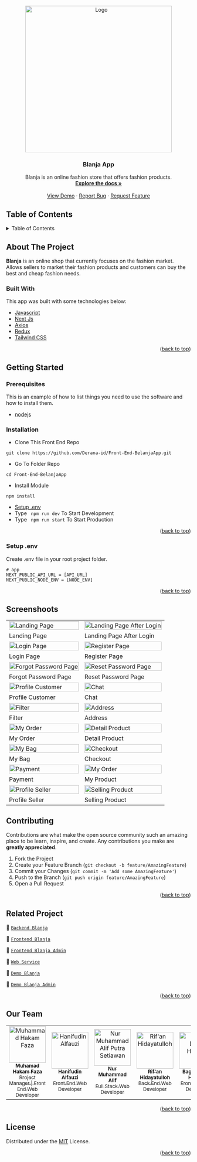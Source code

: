 <div id="top"></div>

<!-- PROJECT LOGO -->
<br />
<div align="center">
  <a href="https://github.com/Derana-id/Front-End-BelanjaApp">
    <img src="https://lh3.googleusercontent.com/d/13oL_tdqAFzcRVAPIk0lWpAuGZQ1Dmj4d" alt="Logo" width="400px">
  </a>

  <h3 align="center">Blanja App</h3>

  <p align="center">
    Blanja is an online fashion store that offers fashion products.
    <br />
    <a href="#table-of-contents"><strong>Explore the docs »</strong></a>
    <br />
    <br />
    <a href="https://bit.ly/blanja-app">View Demo</a>
    ·
    <a href="https://github.com/Derana-id/Front-End-BelanjaApp/issues">Report Bug</a>
    ·
    <a href="https://github.com/Derana-id/Front-End-BelanjaApp/issues">Request Feature</a>
  </p>
</div>

<!-- TABLE OF CONTENTS -->
 ## Table of Contents
 
<details>
  <summary>Table of Contents</summary>
  <ol>
    <li>
      <a href="#about-the-project">About The Project</a>
      <ul>
        <li><a href="#built-with">Built With</a></li>
      </ul>
    </li>
    <li>
      <a href="#getting-started">Getting Started</a>
      <ul>
        <li><a href="#prerequisites">Prerequisites</a></li>
        <li><a href="#installation">Installation</a></li>
        <li><a href="#setup-env-example">Setup .env example</a></li>
      </ul>
    </li>
    <li><a href="#screenshoots">Screenshots</a></li>
    <li><a href="#contributing">Contributing</a></li>
    <li><a href="#related-project">Related Project</a></li>
    <li><a href="#contributing">Contributing</a></li>
    <li><a href="#our-team">Our Team</a></li>
    <li><a href="#license">License</a></li>
  </ol>
</details>

<!-- ABOUT THE PROJECT -->
## About The Project
**Blanja** is an online shop that currently focuses on the fashion market. Allows sellers to market their fashion products and customers can buy the best and cheap fashion needs.

### Built With
This app was built with some technologies below:
* [Javascript](https://www.javascript.com/)
* [Next Js](https://vuejs.org/v2)
* [Axios](https://axios-http.com/)
* [Redux](https://redux.js.org/)
* [Tailwind CSS](https://tailwindcss.com/)

<p align="right">(<a href="#top">back to top</a>)</p>

<!-- GETTING STARTED -->
## Getting Started

### Prerequisites

This is an example of how to list things you need to use the software and how to install them.

* [nodejs](https://nodejs.org/en/download/)

### Installation

- Clone This Front End Repo
```
git clone https://github.com/Derana-id/Front-End-BelanjaApp.git
```
- Go To Folder Repo
```
cd Front-End-BelanjaApp
```
- Install Module
```
npm install
```
- <a href="#setup-env">Setup .env</a>
- Type ` npm run dev` To Start Development
- Type ` npm run start` To Start Production

<p align="right">(<a href="#top">back to top</a>)</p>

### Setup .env
Create .env file in your root project folder.
```
# app
NEXT_PUBLIC_API_URL = [API_URL]
NEXT_PUBLIC_NODE_ENV = [NODE_ENV]
```

<p align="right">(<a href="#top">back to top</a>)</p>

## Screenshoots
<p align="center" display=flex>
<table>

  <tr>
    <td><image src="https://lh3.googleusercontent.com/d/1CI-wY7qE9L1zCzBLohYNuNrPicCp1rwy" alt="Landing Page" width=100%></td>
    <td><image src="https://lh3.googleusercontent.com/d/1AtdoIlH-gikqsDwH5_6UcnqsTy0kRFzl" alt="Landing Page After Login" width=100%/></td>
  </tr>
   <tr>
    <td>Landing Page</td>
    <td>Landing Page After Login</td>
  </tr>
 
  <tr>
    <td><image src="https://lh3.googleusercontent.com/d/1NIjZeRqP-FC1nTRKXMlIxsvLm68_W3wI" alt="Login Page" width=100%></td>
    <td><image src="https://lh3.googleusercontent.com/d/15DfgzY7ZbpxcX6VEH3dODw0HnPIslZeC" alt="Register Page" width=100%/></td>
  </tr>
   <tr>
    <td>Login Page</td>
    <td>Register Page</td>
  </tr>
  
  <tr>
    <td><image src="https://lh3.googleusercontent.com/d/1Imra1tf_S4NkaJSaDSreIYjCNvQdKWtn" alt="Forgot Password Page" width=100%></td>
    <td><image src="https://lh3.googleusercontent.com/d/1Wof7LCRpXZyQka-3J__YST034NvV9vgX" alt="Reset Password Page" width=100%/></td>
  </tr>
   <tr>
    <td>Forgot Password Page</td>
    <td>Reset Password Page</td>
  </tr>
  
  <tr>
    <td><image src="https://i.postimg.cc/jjjG2d5v/Screenshot-2022-06-24-130829.png" alt="Profile Customer" width=100%></td>
    <td><image src="https://i.postimg.cc/LXDYTDRm/Screenshot-2022-06-24-130916.png" alt="Chat" width=100%/></td>
  </tr>
  <tr>
    <td>Profile Customer</td>
    <td>Chat</td>
  </tr>

  <tr>
    <td><image src="https://i.postimg.cc/N0wKvSjg/Screenshot-2022-06-24-131107.png" alt="Filter" width=100%></td>
    <td><image src="https://i.postimg.cc/xCfqcmmh/Screenshot-2022-06-24-131324.png" alt="Address" width=100%></td>
  </tr>
  <tr>
      <td>Filter</td>
      <td>Address</td>
  </tr>
  
  <tr>
    <td><image src="https://i.postimg.cc/59KPRfMC/Fire-Shot-Capture-056-Blanja-Profile-customer-blanja-shop-vercel-app.png" alt="My Order" width=100%></td>
    <td><image src="https://i.postimg.cc/wjM9dqtY/Fire-Shot-Capture-055-Blanja-Products-blanja-shop-vercel-app.png" alt="Detail Product" width=100%></td>
  </tr>
  <tr>
      <td>My Order</td>
      <td>Detail Product</td>
  </tr>
  
  <tr>
    <td><image src="https://i.postimg.cc/YCTBK1KQ/Fire-Shot-Capture-046-Blanja-My-Bag-localhost.png" alt="My Bag" width=100%></td>
    <td><image src="https://i.postimg.cc/SKvNNPy2/Screenshot-2022-06-22-182701.png" alt="Checkout" width=100%></td>
  </tr>
  <tr>
      <td>My Bag</td>
      <td>Checkout</td>
  </tr>
    <tr>
    <td><image src="https://i.postimg.cc/8z3Mxtq4/Screenshot-2022-06-22-182954.png" alt="Payment" width=100%></td>
    <td><image src="https://i.postimg.cc/wTS65KfX/Fire-Shot-Capture-041-Belanja-Profile-Seller-blanja-shop-vercel-app.png" alt="My Order" width=100%/></td>
  </tr>
   <tr>
    <td>Payment</td>
    <td>My Product</td>
  </tr>
   <tr>
    <td><image src="https://i.postimg.cc/GmS1ks66/Screenshot-2022-06-24-131940.png" alt="Profile Seller" width=100%></td>
    <td><image src="https://i.postimg.cc/xTT7t1GQ/Screenshot-2022-06-24-132032.png" alt="Selling Product" width=100%></td>
  </tr>
  <tr>
      <td>Profile Seller</td>
      <td>Selling Product</td>
  </tr>
  
</table>

## Contributing

Contributions are what make the open source community such an amazing place to be learn, inspire, and create. Any contributions you make are **greatly appreciated**.

1. Fork the Project
2. Create your Feature Branch (`git checkout -b feature/AmazingFeature`)
3. Commit your Changes (`git commit -m 'Add some AmazingFeature'`)
4. Push to the Branch (`git push origin feature/AmazingFeature`)
5. Open a Pull Request

<p align="right">(<a href="#top">back to top</a>)</p>

## Related Project
:rocket: [`Backend Blanja`](https://github.com/Derana-id/RESTFull_API_BlanjaApp)

:rocket: [`Frontend Blanja`](https://github.com/Derana-id/Front-End-BelanjaApp)

:rocket: [`Frontend Blanja Admin`](https://github.com/Derana-id/Front-End-Admin)

:rocket: [`Web Service`](https://blanja-app.herokuapp.com/)

:rocket: [`Demo Blanja`](https://bit.ly/blanja-app)

:rocket: [`Demo Blanja Admin`](https://blanja-admin.vercel.app/)

<p align="right">(<a href="#top">back to top</a>)</p>

## Our Team

<center>
  <table>
    <tr>
      <td align="center">
        <a href="https://github.com/hakamfaza">
          <img width="100" src="https://avatars.githubusercontent.com/u/75160713?v=4" alt="Muhammad Hakam Faza"><br/>
          <sub><b>Muhamad Hakam Faza</b></sub> <br/>
          <sub>Project Manager | Front End Web Developer</sub>
        </a>
      </td>
      <td align="center">
        <a href="https://github.com/hanifudin0597">
          <img width="100" src="https://avatars.githubusercontent.com/u/47863909?v=4" alt="Hanifudin Alfauzi"><br/>
          <sub><b>Hanifudin Alfauzi</b></sub> <br/>
          <sub>Front End Web Developer</sub>
        </a>
      </td>
      <td align="center">
        <a href="https://github.com/altrawan">
          <img width="100" src="https://avatars.githubusercontent.com/u/39686865?v=4" alt="Nur Muhammad Alif Putra Setiawan"><br/>
          <sub><b>Nur Muhammad Alif</b></sub> <br/>
          <sub>Full Stack Web Developer</sub>
        </a>
      </td>
      <td align="center">
        <a href="https://github.com/rifanhidayatulloh">
          <img width="100" src="https://avatars.githubusercontent.com/u/87940197?v=4" alt="Rif'an Hidayatulloh"><br/>
          <sub><b>Rif'an Hidayatulloh</b></sub> <br/>
          <sub>Back End Web Developer</sub>
        </a>
      </td>
      <td align="center">
        <a href="https://github.com/bagus25dzikri06">
          <img width="100" src="https://avatars.githubusercontent.com/u/18045292?v=4" alt="Bagus Dzikri Hidayat"><br/>
          <sub><b>Bagus Dzikri Hidayat</b></sub> <br/>
          <sub>Front End Web Developer</sub>
        </a>
      </td>
    </tr>
  </table>
</center>

<p align="right">(<a href="#top">back to top</a>)</p>

## License
Distributed under the [MIT](/LICENSE) License.

<p align="right">(<a href="#top">back to top</a>)</p>
